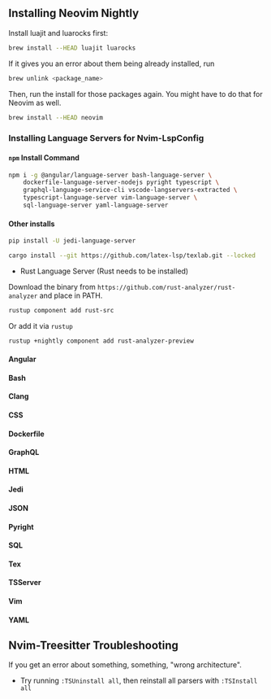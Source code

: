 ## Installing Neovim Nightly

Install luajit and luarocks first:

```sh
brew install --HEAD luajit luarocks
```

If it gives you an error about them being already installed, run

```sh
brew unlink <package_name>
```

Then, run the install for those packages again. You might have to do that for
Neovim as well.

```sh
brew install --HEAD neovim
```

### Installing Language Servers for Nvim-LspConfig

#### `npm` Install Command

```sh
npm i -g @angular/language-server bash-language-server \
    dockerfile-language-server-nodejs pyright typescript \
    graphql-language-service-cli vscode-langservers-extracted \
    typescript-language-server vim-language-server \
    sql-language-server yaml-language-server
```

#### Other installs

```sh
pip install -U jedi-language-server
```

```sh
cargo install --git https://github.com/latex-lsp/texlab.git --locked
```

* Rust Language Server (Rust needs to be installed)

Download the binary from `https://github.com/rust-analyzer/rust-analyzer` and
place in PATH.
```sh
rustup component add rust-src
```

Or add it via `rustup`
```sh
rustup +nightly component add rust-analyzer-preview
```

#### Angular
#### Bash
#### Clang

#### CSS
#### Dockerfile
#### GraphQL
#### HTML
#### Jedi
#### JSON
#### Pyright
#### SQL
#### Tex
#### TSServer
#### Vim
#### YAML

## Nvim-Treesitter Troubleshooting

If you get an error about something, something, "wrong architecture".

* Try running `:TSUninstall all`, then reinstall all parsers with `:TSInstall
    all`
